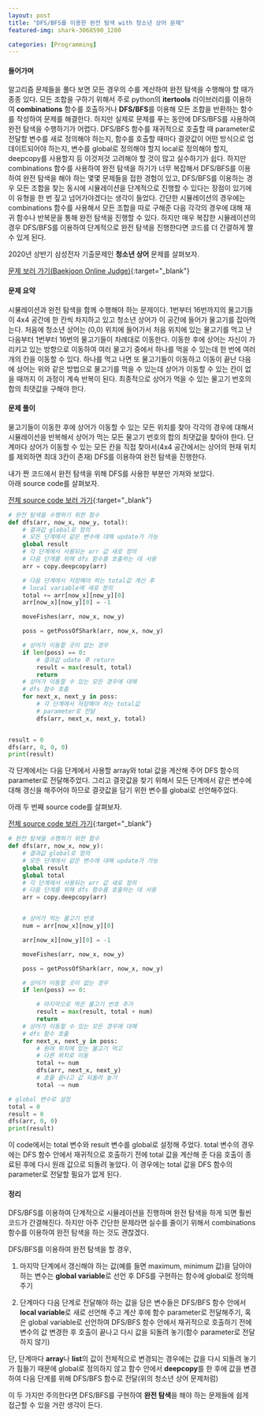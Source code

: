 ```yaml
---
layout: post
title: "DFS/BFS를 이용한 완전 탐색 with 청소년 상어 문제"
featured-img: shark-3068590_1280

categories: [Programming]
---
```


#### 들어가며

알고리즘 문제들을 풀다 보면 모든 경우의 수를 계산하여 완전 탐색을 수행해야 할 때가 종종 있다.  모든 조합을 구하기 위해서 주로 python의 **itertools** 라이브러리를 이용하여 **combinations** 함수를 호출하거나 **DFS/BFS**를 이용해 모든 조합을 반환하는 함수를 작성하여 문제를 해결한다. 하지만 실제로 문제를 푸는 동안에 DFS/BFS를 사용하여 완전 탐색을 수행하기가 어렵다. DFS/BFS 함수를 재귀적으로 호출할 때 parameter로 전달할 변수를 새로 정의해야 하는지, 함수를 호출할 때마다 결괏값이 어떤 방식으로 업데이트되어야 하는지, 변수를 global로 정의해야 할지 local로 정의해야 할지, deepcopy를 사용할지 등 이것저것 고려해야 할 것이 많고 실수하기가 쉽다. 
하지만 combinations 함수를 사용하여 완전 탐색을 하기가 너무 복잡해서 DFS/BFS를 이용하여 완전 탐색을 해야 하는 몇몇 문제들을 접한 경험이 있고, DFS/BFS를 이용하는 경우 모든 조합을 찾는 동시에 시뮬레이션을 단계적으로 진행할 수 있다는 장점이 있기에 이 유형을 한 번 짚고 넘어가야겠다는 생각이 들었다. 간단한 시뮬레이션의 경우에는 combinations 함수를 사용해서 모든 조합을 따로 구해준 다음 각각의 경우에 대해 재귀 함수나 반복문을 통해 완전 탐색을 진행할 수 있다. 하지만 매우 복잡한 시뮬레이션의 경우 DFS/BFS를 이용하여 단계적으로 완전 탐색을 진행한다면 코드를 더 간결하게 짤 수 있게 된다.<br/>  

2020년 상반기 삼성전자 기출문제인 **청소년 상어** 문제를 살펴보자. 

[문제 보러 가기(Baekjoon Online Judge)](https://www.acmicpc.net/problem/19236){:target="_blank"}

#### 문제 요약

시뮬레이션과 완전 탐색을 함께 수행해야 하는 문제이다. 1번부터 16번까지의 물고기들이 4x4 공간에 한 칸씩 차지하고 있고 청소년 상어가 이 공간에 들어가 물고기를 잡아먹는다. 처음에 청소년 상어는 (0,0) 위치에 들어가서 처음 위치에 있는 물고기를 먹고 난 다음부터 1번부터 16번의 물고기들이 차례대로 이동한다. 이동한 후에 상어는 자신이 가리키고 있는 방향으로 이동하여 여러 물고기 중에서 하나를 먹을 수 있는데 한 번에 여러 개의 칸을 이동할 수 있다. 하나를 먹고 나면 또 물고기들이 이동하고 이동이 끝난 다음에 상어는 위와 같은 방법으로 물고기를 먹을 수 있는데 상어가 이동할 수 있는 칸이 없을 때까지 이 과정이 계속 반복이 된다. 최종적으로 상어가 먹을 수 있는 물고기 번호의 합의 최댓값을 구해야 한다.<br/>
#### 문제 풀이

물고기들이 이동한 후에 상어가 이동할 수 있는 모든 위치를 찾아 각각의 경우에 대해서 시뮬레이션을 반복해서 상어가 먹는 모든 물고기 번호의 합의 최댓값을 찾아야 한다. 단계마다 상어가 이동할 수 있는 모든 칸을 직접 찾아서(4x4 공간에서는 상어의 현재 위치를 제외하면 최대 3칸이 존재) DFS를 이용하여 완전 탐색을 진행한다.<br/> 

내가 짠 코드에서 완전 탐색을 위해 DFS를 사용한 부분만 가져와 보았다.  
아래 source code를 살펴보자. 

[전체 source code 보러 가기](https://github.com/AEJIJEON/programming/blob/main/algorithm/%EC%B2%AD%EC%86%8C%EB%85%84%EC%83%81%EC%96%B4_1.py){:target="_blank"}

```python
# 완전 탐색을 수행하기 위한 함수
def dfs(arr, now_x, now_y, total):
    # 결과값 global로 정의 
    # 모든 단계에서 같은 변수에 대해 update가 가능
    global result 
    # 각 단계에서 사용되는 arr 값 새로 정의
    # 다음 단계를 위해 dfs 함수를 호출하는 데 사용               
    arr = copy.deepcopy(arr)

    # 다음 단계에서 저장해야 하는 total값 계산 후 
    # local variable에 새로 정의
    total += arr[now_x][now_y][0]
    arr[now_x][now_y][0] = -1

    moveFishes(arr, now_x, now_y)

    poss = getPossOfShark(arr, now_x, now_y)

    # 상어가 이동할 곳이 없는 경우
    if len(poss) == 0:
        # 결과값 udate 후 return
        result = max(result, total)
        return
    # 상어가 이동할 수 있는 모든 경우에 대해
    # dfs 함수 호출
    for next_x, next_y in poss:
        # 각 단계에서 저장해야 하는 total값
        # parameter로 전달
        dfs(arr, next_x, next_y, total)


result = 0
dfs(arr, 0, 0, 0)
print(result)
```

각 단계에서는 다음 단계에서 사용할 array와 total 값을 계산해 주어 DFS 함수의 parameter로 전달해주었다. 그리고 결괏값을 찾기 위해서 모든 단계에서 같은 변수에 대해 갱신을 해주어야 하므로 결괏값을 담기 위한 변수를 global로 선언해주었다.

 

아래 두 번째 source code를 살펴보자. 

[전체 source code 보러 가기](https://github.com/AEJIJEON/programming/blob/main/algorithm/%EC%B2%AD%EC%86%8C%EB%85%84%EC%83%81%EC%96%B4_1.py){:target="_blank"}

```python
# 완전 탐색을 수행하기 위한 함수
def dfs(arr, now_x, now_y):
    # 결과값 global로 정의 
    # 모든 단계에서 같은 변수에 대해 update가 가능
    global result 
    global total
    # 각 단계에서 사용되는 arr 값 새로 정의
    # 다음 단계를 위해 dfs 함수를 호출하는 데 사용               
    arr = copy.deepcopy(arr)


    # 상어가 먹는 물고기 번호
    num = arr[now_x][now_y][0]

    arr[now_x][now_y][0] = -1

    moveFishes(arr, now_x, now_y)

    poss = getPossOfShark(arr, now_x, now_y)

    # 상어가 이동할 곳이 없는 경우
    if len(poss) == 0:

        # 마지막으로 먹은 물고기 번호 추가        
        result = max(result, total + num)
        return
    # 상어가 이동할 수 있는 모든 경우에 대해
    # dfs 함수 호출
    for next_x, next_y in poss:
        # 원래 위치에 있는 물고기 먹고
        # 다른 위치로 이동
        total += num
        dfs(arr, next_x, next_y)
        # 호출 끝나고 값 되돌려 놓기
        total -= num

# global 변수로 설정
total = 0
result = 0
dfs(arr, 0, 0)
print(result)
```

이 code에서는 total 변수와 result 변수를 global로 설정해 주었다. total 변수의 경우에는 DFS 함수 안에서 재귀적으로 호출하기 전에 total 값을 계산해 준 다음 호출이 종료된 후에 다시 원래 값으로 되돌려 놓았다. 이 경우에는 total 값을 DFS 함수의 parameter로 전달할 필요가 없게 된다.<br/>

#### 정리

 DFS/BFS를 이용하여 단계적으로 시뮬레이션을 진행하며 완전 탐색을 하게 되면 훨씬 코드가 간결해진다. 하지만 아주 간단한 문제라면 실수를 줄이기 위해서 combinations 함수를 이용하여 완전 탐색을 하는 것도 괜찮겠다. 

DFS/BFS를 이용하여 완전 탐색을 할 경우, 

1. 마지막 단계에서 갱신해야 하는 값(예를 들면 maximum, minimum 값)을 담아야 하는 변수는 **global variable**로 선언 후 DFS를 구현하는 함수에 global로 정의해주기 

2. 단계마다 다음 단계로 전달해야 하는 값을 담은 변수들은 DFS/BFS 함수 안에서 **local variable**로 새로 선언해 주고 계산 후에 함수 parameter로 전달해주기, 혹은 global variable로 선언하여 DFS/BFS 함수 안에서 재귀적으로 호출하기 전에 변수의 값 변경한 후 호출이 끝나고 다시 값을 되돌려 놓기(함수 parameter로 전달하지 않기)

단, 단계마다 **array**나 **list**의 값이 전체적으로 변경되는 경우에는 값을 다시 되돌려 놓기가 힘들기 때문에 global로 정의하지 않고 함수 안에서 **deepcopy**를 한 후에 값을 변경하여 다음 단계를 위해 DFS/BFS 함수로 전달(위의 청소년 상어 문제처럼)  

이 두 가지만 주의한다면 DFS/BFS를 구현하여 **완전 탐색**을 해야 하는 문제들에 쉽게 접근할 수 있을 거란 생각이 든다. 
